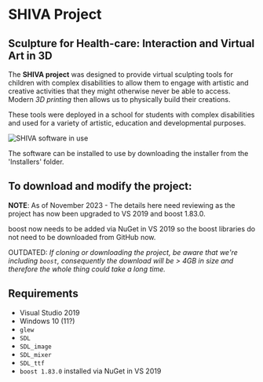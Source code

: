 # SHIVA Project
## Sculpture for Health-care: Interaction and Virtual Art in 3D

The **SHIVA project** was designed to provide virtual sculpting tools for children with complex disabilities to allow them to engage with artistic and creative activities that they might otherwise never be able to access. Modern *3D printing* then allows us to physically build their creations. 

These tools were deployed in a school for students with complex disabilities and used for a variety of artistic, education and developmental purposes. 

![SHIVA software in use](http://i.imgur.com/GAk94SF.jpg)

The software can be installed to use by downloading the installer from the 'Installers' folder.

## To download and modify the project:
**NOTE**: As of November 2023 - The details here need reviewing as the project has now been upgraded to VS 2019 and boost 1.83.0.

boost now needs to be added via NuGet in VS 2019 so the boost libraries do not need to be downloaded from GitHub now.

OUTDATED: *If cloning or downloading the project, be aware that we're including `boost`, consequently the download will be > 4GB in size and therefore the whole thing could take a long time.*

## Requirements
* Visual Studio 2019
* Windows 10 (11?)
* `glew`
* `SDL`
* `SDL_image`
* `SDL_mixer`
* `SDL_ttf`
* `boost 1.83.0` installed via NuGet in VS 2019
